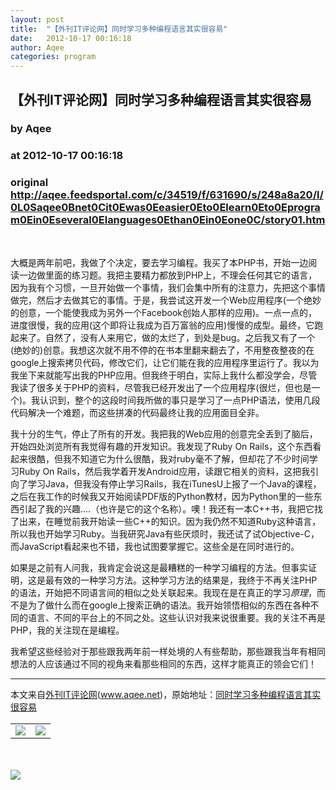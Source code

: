 ```yaml
---
layout: post
title:  "【外刊IT评论网】同时学习多种编程语言其实很容易"
date:   2012-10-17 00:16:18
author: Aqee
categories: program
---
```


## 【外刊IT评论网】同时学习多种编程语言其实很容易
### by Aqee
### at 2012-10-17 00:16:18
### original <http://aqee.feedsportal.com/c/34519/f/631690/s/248a8a20/l/0L0Saqee0Bnet0Cit0Ewas0Eeasier0Eto0Elearn0Eto0Eprogram0Ein0Eseveral0Elanguages0Ethan0Ein0Eone0C/story01.htm>

<br><p>大概是两年前吧，我做了个决定，要去学习编程。我买了本PHP书，开始一边阅读一边做里面的练习题。我把主要精力都放到PHP上，不理会任何其它的语言，因为我有个习惯，一旦开始做一个事情，我们会集中所有的注意力，先把这个事情做完，然后才去做其它的事情。于是，我尝试这开发一个Web应用程序(一个绝妙的创意，一个能使我成为另外一个Facebook创始人那样的应用)。一点一点的，进度很慢，我的应用(这个即将让我成为百万富翁的应用)慢慢的成型。最终，它跑起来了。自然了，没有人来用它，做的太烂了，到处是bug。之后我又有了一个(绝妙的)创意。我想这次就不用不停的在书本里翻来翻去了，不用整夜整夜的在google上搜索拷贝代码，修改它们，让它们能在我的应用程序里运行了。我以为我坐下来就能写出我的PHP应用。但我终于明白，实际上我什么都没学会，尽管我读了很多关于PHP的资料，尽管我已经开发出了一个应用程序(很烂，但也是一个)。我认识到，整个的这段时间我所做的事只是学习了一点PHP语法，使用几段代码解决一个难题，而这些拼凑的代码最终让我的应用面目全非。</p> <p>我十分的生气，停止了所有的开发。我把我的Web应用的创意完全丢到了脑后，开始四处浏览所有我觉得有趣的开发知识。我发现了Ruby On Rails，这个东西看起来很酷，但我不知道它为什么很酷，我对ruby毫不了解，但却花了不少时间学习Ruby On Rails，然后我学着开发Android应用，读跟它相关的资料，这把我引向了学习Java，但我没有停止学习Rails，我在iTunesU上报了一个Java的课程，之后在我工作的时候我又开始阅读PDF版的Python教材，因为Python里的一些东西引起了我的兴趣….（也许是它的这个名称）。噢！我还有一本C++书，我把它找了出来，在睡觉前我开始读一些C++的知识。因为我仍然不知道Ruby这种语言，所以我也开始学习Ruby。当我研究Java有些厌烦时，我还试了试Objective-C，而JavaScript看起来也不错，我也试图要掌握它。这些全是在同时进行的。</p> <p>如果是之前有人问我，我肯定会说这是最糟糕的一种学习编程的方法。但事实证明，这是最有效的一种学习方法。这种学习方法的结果是，我终于不再关注PHP的语法，开始把不同语言间的相似之处关联起来。我现在是在真正的学习<em>原理</em>，而不是为了做什么而在google上搜索正确的语法。我开始领悟相似的东西在各种不同的语言、不同的平台上的不同之处。这些认识对我来说很重要。我的关注不再是PHP，我的关注现在是编程。</p> <p>我希望这些经验对于那些跟我两年前一样处境的人有些帮助，那些跟我当年有相同想法的人应该通过不同的视角来看那些相同的东西，这样才能真正的领会它们！</p> <hr>本文来自<a href="http://www.aqee.net">外刊IT评论网</a>(<a href="http://www.aqee.net">www.aqee.net</a>)，原始地址：<a href="http://www.aqee.net/it-was-easier-to-learn-to-program-in-several-languages-than-in-one/" rel="bookmark">同时学习多种编程语言其实很容易</a><br><img width="1" height="1" src="http://aqee.feedsportal.com/c/34519/f/631690/s/248a8a20/mf.gif" border="0"><div><table border="0"><tr><td valign="middle"><a href="http://share.feedsportal.com/viral/sendEmail.cfm?lang=en&amp;title=%E3%80%90%E5%A4%96%E5%88%8AIT%E8%AF%84%E8%AE%BA%E7%BD%91%E3%80%91%E5%90%8C%E6%97%B6%E5%AD%A6%E4%B9%A0%E5%A4%9A%E7%A7%8D%E7%BC%96%E7%A8%8B%E8%AF%AD%E8%A8%80%E5%85%B6%E5%AE%9E%E5%BE%88%E5%AE%B9%E6%98%93&amp;link=http%3A%2F%2Fwww.aqee.net%2Fit-was-easier-to-learn-to-program-in-several-languages-than-in-one%2F"><img src="http://res3.feedsportal.com/images/emailthis2.gif" border="0"></a></td><td valign="middle"><a href="http://res.feedsportal.com/viral/bookmark.cfm?title=%E3%80%90%E5%A4%96%E5%88%8AIT%E8%AF%84%E8%AE%BA%E7%BD%91%E3%80%91%E5%90%8C%E6%97%B6%E5%AD%A6%E4%B9%A0%E5%A4%9A%E7%A7%8D%E7%BC%96%E7%A8%8B%E8%AF%AD%E8%A8%80%E5%85%B6%E5%AE%9E%E5%BE%88%E5%AE%B9%E6%98%93&amp;link=http%3A%2F%2Fwww.aqee.net%2Fit-was-easier-to-learn-to-program-in-several-languages-than-in-one%2F"><img src="http://res3.feedsportal.com/images/bookmark.gif" border="0"></a></td></tr></table></div><br><br><a href="http://da.feedsportal.com/r/147583950857/u/0/f/631690/c/34519/s/248a8a20/a2.htm"><img src="http://da.feedsportal.com/r/147583950857/u/0/f/631690/c/34519/s/248a8a20/a2.img" border="0"></a><img width="1" height="1" src="http://pi.feedsportal.com/r/147583950857/u/0/f/631690/c/34519/s/248a8a20/a2t.img" border="0"><img src="http://www1.feedsky.com/t1/685809714/aqee-net/feedsky/s.gif?r=http://aqee.feedsportal.com/c/34519/f/631690/s/248a8a20/l/0L0Saqee0Bnet0Cit0Ewas0Eeasier0Eto0Elearn0Eto0Eprogram0Ein0Eseveral0Elanguages0Ethan0Ein0Eone0C/story01.htm" border="0" height="0" width="0">